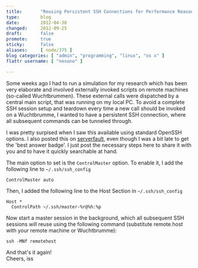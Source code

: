 ```yaml
---
title:       "Reusing Persistent SSH Connections for Performance Reasons"
type:        blog
date:        2012-04-30
changed:     2012-09-25
draft:       false
promote:     true
sticky:      false
aliases:     [ node/375 ]
blog categories: [ "admin", "programming", "linux", "os x" ]
flattr username: [ "nesono" ]

---
```


<!--more-->
Some weeks ago I had to run a simulation for my research which has been very elaborate and involved externally invoked scripts on remote machines (so-called Wuchtbrummen). These external calls were dispatched by a central main script, that was running on my local PC. To avoid a complete SSH session setup and teardown every time a new call should be invoked on a Wuchtbrumme, I wanted to have a persistent SSH connection, where all subsequent commands can be tunneled through.

<!--break-->
I was pretty surpised when I saw this available using standard OpenSSH options. I also posted this on [serverfault](http://serverfault.com/questions/216125/how-can-i-create-persistent-ssh-connection-to-stream-commands-over-a-period-of/354234#354234 "ServerFault"), even though I was a bit late to get the 'best answer badge'. I just post the necessary steps here to share it with you and to have it quickly searchable at hand.

The main option to set is the `ControlMaster` option. To enable it, I add the following line to `~/.ssh/ssh_config`

	ControlMaster auto

Then, I added the following line to the Host Section in `~/.ssh/ssh_config`

	Host *
	  ControlPath ~/.ssh/master-%r@%h:%p

Now start a master session in the background, which all subsequent SSH sessions will reuse using the following command (substitute remote.host with your remote machine or Wuchtbrumme):

	ssh -MNf remotehost

And that's it again!  
Cheers, iss
